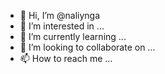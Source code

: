 - 👋 Hi, I’m @naliynga
- 👀 I’m interested in ...
- 🌱 I’m currently learning ...
- 💞️ I’m looking to collaborate on ...
- 📫 How to reach me ...

<!---
naliynga/naliynga is a ✨ special ✨ repository because its `README.md` (this file) appears on your GitHub profile.
You can click the Preview link to take a look at your changes.
--->
